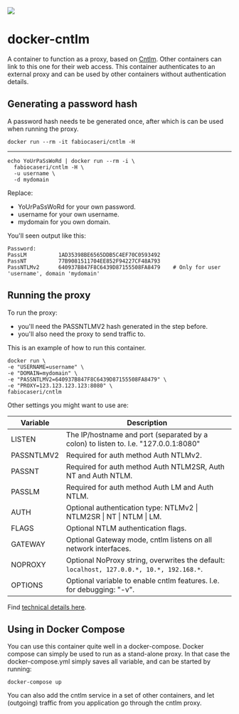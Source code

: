 [![](https://images.microbadger.com/badges/image/fabiocaseri/cntlm.svg)](http://microbadger.com/images/fabiocaseri/cntlm "Get your own image badge on microbadger.com")

# docker-cntlm
A container to function as a proxy, based on [Cntlm](http://cntlm.sourceforge.net). Other containers can link to this one for their web access. This container authenticates to an external proxy and can be used by other containers without authentication details.

## Generating a password hash
A password hash needs te be generated once, after which is can be used when running the proxy.

    docker run --rm -it fabiocaseri/cntlm -H

---

    echo YoUrPaSsWoRd | docker run --rm -i \
      fabiocaseri/cntlm -H \
      -u username \
      -d mydomain

Replace:
- YoUrPaSsWoRd for your own password.
- username for your own username.
- mydomain for you own domain.

You'll seen output like this:

    Password: 
    PassLM          1AD35398BE6565DDB5C4EF70C0593492
    PassNT          77B9081511704EE852F94227CF48A793
    PassNTLMv2      640937B847F8C6439D87155508FA8479    # Only for user 'username', domain 'mydomain'

## Running the proxy
To run the proxy:
- you'll need the PASSNTLMV2 hash generated in the step before.
- you'll also need the proxy to send traffic to.

This is an example of how to run this container.
 
    docker run \
    -e "USERNAME=username" \
    -e "DOMAIN=mydomain" \
    -e "PASSNTLMV2=640937B847F8C6439D87155508FA8479" \
    -e "PROXY=123.123.123.123:8080" \
    fabiocaseri/cntlm

Other settings you might want to use are:

| Variable| Description |
| --- | --- |
| LISTEN | The IP/hostname and port (separated by a colon) to listen to. I.e. "127.0.0.1:8080" |
| PASSNTLMV2 | Required for auth method Auth NTLMv2. |
| PASSNT | Required for auth method Auth NTLM2SR, Auth NT and Auth NTLM. |
| PASSLM | Required for auth method Auth LM and Auth NTLM. |
| AUTH | Optional authentication type: NTLMv2 \| NTLM2SR \| NT \| NTLM \| LM. |
| FLAGS | Optional NTLM authentication flags. |
| GATEWAY | Optional Gateway mode, cntlm listens on all network interfaces. |
| NOPROXY | Optional NoProxy string, overwrites the default: `localhost, 127.0.0.*, 10.*, 192.168.*`. |
| OPTIONS | Optional variable to enable cntlm features. I.e. for debugging: "-v". |

Find [technical details here](http://cntlm.sourceforge.net/cntlm_manual.pdf).

## Using in Docker Compose
You can use this container quite well in a docker-compose. Docker compose can simply be used to run as a stand-alone proxy. In that case the docker-compose.yml simply saves all variable, and can be started by running:

    docker-compose up

You can also add the cntlm service in a set of other containers, and let (outgoing) traffic from you application go through the cntlm proxy.
